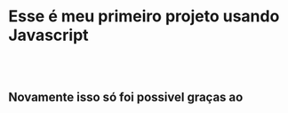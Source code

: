 <h1>Esse é meu primeiro projeto usando Javascript</h1>
<br>
<br>
<h2>Novamente isso só foi possivel graças ao <a href="https://rodolfomori.com.br/devclub> DevClub </a></h2>
